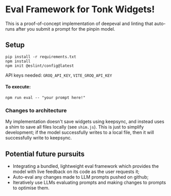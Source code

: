 # Eval Framework for Tonk Widgets!
This is a proof-of-concept implementation of deepeval and linting that auto-runs after you submit a prompt for the pinpin model.

## Setup
```
pip install -r requirements.txt
npm install
npm init @eslint/config@latest
```
API keys needed:
`GROQ_API_KEY`, `VITE_GROQ_API_KEY`

#### To execute:
```
npm run eval -- "your prompt here!"
```
### Changes to architecture
My implementation doesn't save widgets  using keepsync, and instead uses a shim to save all files locally (see `shim.js`). This is just to simplify development; if the model successfully writes to a local file, then it will successfully write to keepsync. 

## Potential future pursuits 
- Integrating a bundled, lightweight eval framework which provides the model with live feedback on its code as the user requests it;
- Auto-eval any changes made to LLM prompts pushed on github;
- Iteratively use LLMs evaluating prompts and making changes to prompts to optimise them.
